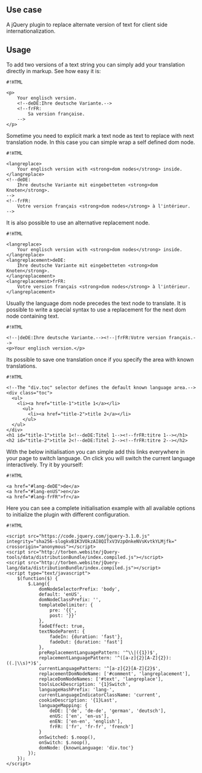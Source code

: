 <!-- !/usr/bin/env markdown
-*- coding: utf-8 -*- -->

<!-- region header

Copyright Torben Sickert 16.12.2012

License
-------

This library written by Torben Sickert stand under a creative commons naming
3.0 unported license. see http://creativecommons.org/licenses/by/3.0/deed.de

endregion -->

<!--|deDE:Einsatz-->
<!--|frFR:Utilisier-->
Use case
--------

A jQuery plugin to replace alternate version of text for client side
internationalization.
<!--deDE:
    Ein jQuery-Plugin zum klientseitigem Ersetzten von verschiedenen
    Textversionen. Perfekt für die Internationalisierung Ihres Webprojekts.
-->
<!--frFR:
    Un plugin jQuery pour remplacer version alternative de texte pour le côté
    client l'internationalisation.
-->

<!--|deDE:Verwendung-->
<!--|frFR:Demande-->
Usage
-----

To add two versions of a text string you can simply add your translation
directly in markup. See how easy it is:
<!--deDE:
    Um zwei Sprachversionen eines Text Knotens im Markup anzubieten müssen
    einfach nur per Kommentar alternative Versionen hinter dem zu übersetzenden
    String gesetzt werden.
-->
<!--frFR:
    Doit offrir deux versions linguistiques d'un nœud de texte dans la balise
    facile à traduire que par Commentez versions alternatives derrière le
    Chaîne à être réglé.
-->

<!--showExample-->

    #!HTML

    <p>
        Your englisch version.
        <!--deDE:Ihre deutsche Variante.-->
        <!--frFR:
            Sa version française.
        -->
    </p>

Sometime you need to explicit mark a text node as text to replace with next
translation node. In this case you can simple wrap a self defined dom node.
<!--deDE:
    Manchmal muss man Textknoten explizit als übersetzbar markieren, da sie
    beispielsweise selbst aus mehr als nur einem Knoten bestehen. In solchen
    Fällen kann einfach ein selbst definierter DOM-Knoten ummantelt werden.
-->
<!--frFR:
    Parfois, vous devez sélectionner explicitement les nœuds de texte comme
    traduisible, car ils Ainsi, même consister en plus d'un noeud. dans ce Cas
    peuvent être facilement enveloppé d'un noeud DOM auto-défini.
-->

<!--showExample-->

    #!HTML

    <langreplace>
        Your englisch version with <strong>dom nodes</strong> inside.
    </langreplace>
    <!--deDE:
        Ihre deutsche Variante mit eingebetteten <strong>dom Knoten</strong>.
    -->
    <!--frFR:
        Votre version français <strong>dom nodes</strong> à l'intérieur.
    -->

It is also possible to use an alternative replacement node.
<!--deDE:Man kann auch einen alternative Ersetzungsknoten einsetzten.-->
<!--frFR:
    Donc, il est possible d'utiliser alternative à nœud de remplacement.
-->

<!--showExample-->

    #!HTML

    <langreplace>
        Your englisch version with <strong>dom nodes</strong> inside.
    </langreplace>
    <langreplacement>deDE:
        Ihre deutsche Variante mit eingebetteten <strong>dom Knoten</strong>.
    </langreplacement>
    <langreplacement>frFR:
        Votre version français <strong>dom nodes</strong> à l'intérieur.
    </langreplacement>

Usually the language dom node precedes the text node to translate. It is
possible to write a special syntax to use a replacement for the next dom node
containing text.
<!--deDE:
    Normalerweise folgt der Sprach-DOM-Knoten auf den Textknoten der übersetzt
    werden soll. Es ist mit einer speziellen Syntax möglich einen
    Sprach-DOM-Knoten für den darauf folgenden DOM-Knoten anzuwenden.
-->
<!--frFR:
    Normalement, le nœud DOM voix suit le nœud de texte de la traduction
    devrait être. Il est doté d'une syntaxe spéciale possible une Nœud voix Dom
    pour le nœud DOM prochaine à utiliser.
-->

<!--showExample-->

    #!HTML

    <!--|deDE:Ihre deutsche Variante.--><!--|frFR:Votre version français.-->
    <p>Your englisch version.</p>

Its possible to save one translation once if you specify the area with known
translations.
<!--deDE:
    Es ist möglich eine Übersetzung an nur einem Ort zu speichern, sofern der
    Bereich mit bekannten Übersetzungen markiert wird.
-->
<!--frFR:
    Il est possible d'enregistrer une traduction en un seul endroit, à moins
    que le Région est marquée avec des traductions connues.
-->

<!--showExample-->

    #!HTML

    <!--The "div.toc" selector defines the default known language area.-->
    <div class="toc">
      <ul>
        <li><a href="title-1">title 1</a></li>
          <ul>
            <li><a href="title-2">title 2</a></li>
          </ul>
      </ul>
    </div>
    <h1 id="title-1">title 1<!--deDE:Titel 1--><!--frFR:titre 1--></h1>
    <h2 id="title-2">title 2<!--deDE:Titel 2--><!--frFR:titre 2--></h2>

With the below initialisation you can simple add this links everywhere in your
page to switch language. On click you will switch the current language
interactively. Try it by yourself:
<!--deDE:
    Mit der unten aufgezeigten Konfiguration können Sie einfach folgenden Links
    an beliebiger Stelle im Markup plazieren. Beim Klicken auf die
    Sprach-Wechsel-Links wird die Sprache Ihrer Webseite entsprechend
    angepasst. Versuchen Sie selbst:
-->
<!--frFR:
    Avec la configuration au-dessous, vous pouvez simplement identifié les
    liens suivants placer n'importe où dans le balisage. Lorsque vous cliquez
    sur l' Langue échange de liens est la langue de votre site en conséquence
    ajustée. Essayez par vous-même:
-->

<!--showExample-->

    #!HTML

    <a href="#lang-deDE">de</a>
    <a href="#lang-enUS">en</a>
    <a href="#lang-frFR">fr</a>

Here you can see a complete initialisation example with all available options
to initialize the plugin with different configuration.
<!--deDE:
    Hier können Sie ein Komplettbeispiel der Initialisierung sehen und alle
    verfügbaren Optionen betrachten, um das Plugin in verschiedenen
    Konfigurationen zu verwenden.
-->
<!--frFR:
    Ici vous pouvez voir toutes les options disponibles pour le plug-in
    différentes configurations pour initialiser.
-->

    #!HTML

    <script src="https://code.jquery.com/jquery-3.1.0.js" integrity="sha256-slogkvB1K3VOkzAI8QITxV3VzpOnkeNVsKvtkYLMjfk=" crossorigin="anonymous"></script>
    <script src="http://torben.website/jQuery-tools/data/distributionBundle/index.compiled.js"></script>
    <script src="http://torben.website/jQuery-lang/data/distributionBundle/index.compiled.js"></script>
    <script type="text/javascript">
        $(function($) {
            $.Lang({
                domNodeSelectorPrefix: 'body',
                default: 'enUS',
                domNodeClassPrefix: '',
                templateDelimiter: {
                    pre: '{{',
                    post: '}}'
                },
                fadeEffect: true,
                textNodeParent: {
                    fadeIn: {duration: 'fast'},
                    fadeOut: {duration: 'fast']
                },
                preReplacementLanguagePattern: '^\\|({1})$',
                replacementLanguagePattern: '^([a-z]{2}[A-Z]{2}):((.|\\s)*)$',
                currentLanguagePattern: '^[a-z]{2}[A-Z]{2}$',
                replacementDomNodeName: ['#comment', 'langreplacement'],
                replaceDomNodeNames: ['#text', 'langreplace'],
                toolsLockDescription: '{1}Switch',
                languageHashPrefix: 'lang-',
                currentLanguageIndicatorClassName: 'current',
                cookieDescription: '{1}Last',
                languageMapping: {
                    deDE: ['de', 'de-de', 'german', 'deutsch'],
                    enUS: ['en', 'en-us'],
                    enEN: ['en-en', 'english'],
                    frFR: ['fr', 'fr-fr', 'french']
                }
                onSwitched: $.noop(),
                onSwitch: $.noop(),
                domNode: {knownLanguage: 'div.toc'}
            });
        });
    </script>

<!-- region modline

vim: set tabstop=4 shiftwidth=4 expandtab:
vim: foldmethod=marker foldmarker=region,endregion:

endregion -->
